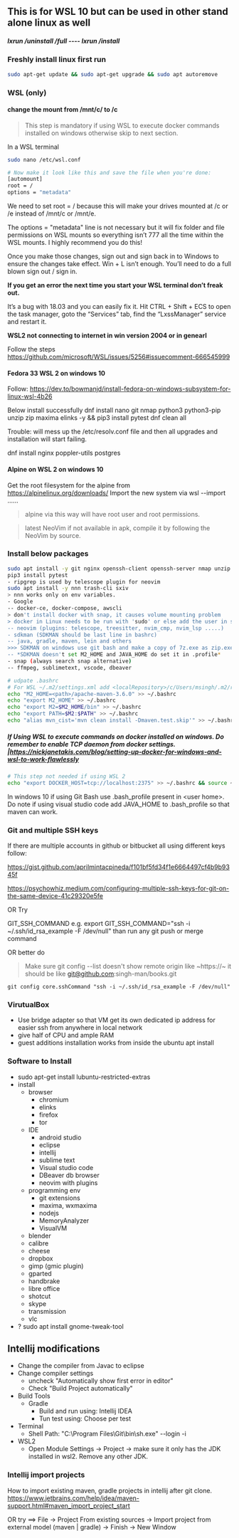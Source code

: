 ## This is for WSL 10 but can be used in other stand alone linux as well

##### lxrun /uninstall /full ---- lxrun /install

### Freshly install linux first run
```sh
sudo apt-get update && sudo apt-get upgrade && sudo apt autoremove
```

### WSL (only) 
#### change the mount from /mnt/c/ to /c

> This step is mandatory if using WSL to execute docker commands installed on windows otherwise skip to next section.

In a WSL terminal
```sh
sudo nano /etc/wsl.conf

# Now make it look like this and save the file when you're done:
[automount]
root = /
options = "metadata"
```
We need to set root = / because this will make your drives mounted at /c or /e instead of /mnt/c or /mnt/e.

The options = "metadata" line is not necessary but it will fix folder and file permissions on WSL mounts so everything isn’t 777 all the time within the WSL mounts. I highly recommend you do this!

Once you make those changes, sign out and sign back in to Windows to ensure the changes take effect. Win + L isn’t enough. You’ll need to do a full blown sign out / sign in.

**If you get an error the next time you start your WSL terminal don’t freak out.**

It’s a bug with 18.03 and you can easily fix it. Hit CTRL + Shift + ECS to open the task manager, goto the “Services” tab, find the “LxssManager” service and restart it.

**WSL2 not connecting to internet in win version 2004 or in genearl**

Follow the steps https://github.com/microsoft/WSL/issues/5256#issuecomment-666545999

#### Fedora 33 WSL 2 on windows 10
Follow:
https://dev.to/bowmanjd/install-fedora-on-windows-subsystem-for-linux-wsl-4b26

Below install successfully
dnf install nano git nmap python3 python3-pip unzip zip maxima elinks -y && pip3 install pytest
dnf clean all

Trouble: will mess up the /etc/resolv.conf file and then all upgrades and installation will start failing.

dnf install nginx poppler-utils postgres

#### Alpine on WSL 2 on windows 10
Get the root filesystem for the alpine from https://alpinelinux.org/downloads/
Import the new system via wsl --import ......
> alpine via this way will have root user and root permissions.

> latest NeoVim if not available in apk, compile it by following the NeoVim by source.

### Install **below packages**
```sh
sudo apt install -y git nginx openssh-client openssh-server nmap unzip zip pandoc poppler-utils elinks maxima ripgrep lazygit python3-pip
pip3 install pytest 
- ripgrep is used by telescope plugin for neovim
sudo apt install -y nnn trash-cli sxiv
> nnn works only on env variables.
- Google
-- docker-ce, docker-compose, awscli
> don't install docker with snap, it causes volume mounting problem
> docker in Linux needs to be run with 'sudo' or else add the user in sudo group. "google" how to do that.
-- neovim (plugins: telescope, treesitter, nvim_cmp, nvim_lsp .....)
- sdkman (SDKMAN should be last line in bashrc)
-- java, gradle, maven, lein and others
>>> SDKMAN on windows use git bash and make a copy of 7z.exe as zip.exe; than export 7z root folder path as PATH.
-- *SDKMAN doesn't set M2_HOME and JAVA_HOME do set it in .profile*
- snap (always search snap alternative)
-- ffmpeg, sublimetext, vscode, dbeaver

# udpate .bashrc
# For WSL ~/.m2/settings.xml add <localRepository>/c/Users/msingh/.m2/repository</localRepository> to point to windows home .m2
echo "M2_HOME=<path>/apache-maven-3.6.0" >> ~/.bashrc
echo "export M2_HOME" >> ~/.bashrc
echo "export M2=$M2_HOME/bin" >> ~/.bashrc
echo "export PATH=$M2:$PATH" >> ~/.bashrc
echo "alias mvn_cist='mvn clean install -Dmaven.test.skip'" >> ~/.bashrc
```

##### If Using WSL to execute commands on docker installed on windows. Do remember to enable TCP daemon from docker settings. |https://nickjanetakis.com/blog/setting-up-docker-for-windows-and-wsl-to-work-flawlessly
```sh
# This step not needed if using WSL 2
echo "export DOCKER_HOST=tcp://localhost:2375" >> ~/.bashrc && source ~/.bashrc
```

In windows 10 if using Git Bash use .bash_profile present in \<user home\>. Do note if using visual studio code add JAVA_HOME to .bash_profile so that maven can work.

### Git and multiple SSH keys

If there are multiple accounts in github or bitbucket all using different keys follow:

https://gist.github.com/aprilmintacpineda/f101bf5fd34f1e6664497cf4b9b9345f

https://psychowhiz.medium.com/configuring-multiple-ssh-keys-for-git-on-the-same-device-41c29320e5fe

OR Try

GIT_SSH_COMMAND
e.g. export GIT_SSH_COMMAND="ssh -i ~/.ssh/id_rsa_example -F /dev/null" than run any git push or merge command

OR better do
> Make sure git config --list doesn't show remote origin like ~https://~ it should be like git@github.com:singh-man/books.git

```
git config core.sshCommand "ssh -i ~/.ssh/id_rsa_example -F /dev/null"
```


### VirutualBox
- Use bridge adapter so that VM get its own dedicated ip address for easier ssh from anywhere in local network
- give half of CPU and ample RAM
- guest additions installation works from inside the ubuntu apt install

### Software to Install
- sudo apt-get install lubuntu-restricted-extras
- install
	- browser
		- chromium
		- elinks
		- firefox
		- tor
	- IDE
		- android studio
		- eclipse
		- intellij
		- sublime text
		- Visual studio code
		- DBeaver db browser
		- neovim with plugins
	- programming env
	 	- git extensions
		- maxima, wxmaxima
		- nodejs
		- MemoryAnalyzer
		- VisualVM
	- blender
	- calibre
	- cheese
	- dropbox
	- gimp (gmic plugin)
	- gparted
	- handbrake
	- libre office
	- shotcut
	- skype
	- transmission
	- vlc
- ? sudo apt install gnome-tweak-tool

## Intellij modifications
- Change the compiler from Javac to eclipse
- Change compiler settings
	- uncheck "Automatically show first error in editor"
	- Check "Build Project automatically"
- Build Tools
	- Gradle
		- Build and run using: Intellij IDEA
		- Tun test using: Choose per test
- Terminal
	- Shell Path: "C:\Program Files\Git\bin\sh.exe" --login -i 
- WSL2
    - Open Module Settings -> Project -> make sure it only has the JDK installed in wsl2. Remove any other JDK.

### Intellij import projects
How to import existing maven, gradle projects in intellij after git clone.
https://www.jetbrains.com/help/idea/maven-support.html#maven_import_project_start

OR try ==> File -> Project From existing sources -> Import project from external model (maven | gradle) -> Finish -> New Window
